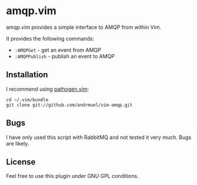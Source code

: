 # amqp.vim

amqp.vim provides a simple interface to AMQP from within Vim.

It provides the following commands:

* `:AMQPGet` - get an event from AMQP
* `:AMQPPublish` - publish an event to AMQP

## Installation

I recommend using [pathogen.vim](https://github.com/tpope/vim-pathogen):

    cd ~/.vim/bundle
    git clone git://github.com/andrmuel/vim-amqp.git

## Bugs

I have only used this script with RabbitMQ and not tested it very much. Bugs
are likely.

## License

Feel free to use this plugin under GNU GPL conditions.
